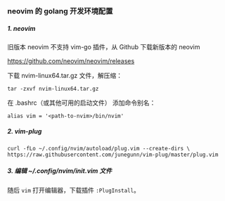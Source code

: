 ### neovim 的 golang 开发环境配置



##### 1. neovim



旧版本 neovim 不支持 vim-go 插件，从 Github 下载新版本的 neovim

https://github.com/neovim/neovim/releases



下载 nvim-linux64.tar.gz 文件，解压缩：

```shell
tar -zxvf nvim-linux64.tar.gz
```



在 .bashrc（或其他可用的启动文件） 添加命令别名：

```shell
alias vim = '<path-to-nvim>/bin/nvim'
```



##### 2. vim-plug



```shell
curl -fLo ~/.config/nvim/autoload/plug.vim --create-dirs \ https://raw.githubusercontent.com/junegunn/vim-plug/master/plug.vim
```



##### 3. 编辑 ~/.config/nvim/init.vim 文件

随后 `vim` 打开编辑器，下载插件 `:PlugInstall`。
